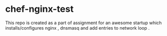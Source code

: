 # chef-nginx-test
This repo is created as a part of assignment for an awesome startup which installs/configures nginx , dnsmasq and add entries to network loop .
